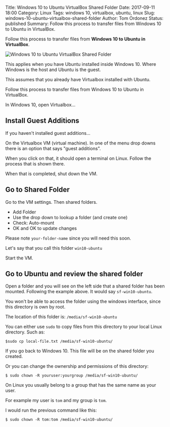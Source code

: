 Title: Windows 10 to Ubuntu VirtualBox Shared Folder
Date: 2017-09-11 18:00
Category: Linux
Tags: windows 10, virtualbox, ubuntu, linux
Slug: windows-10-ubuntu-virtualbox-shared-folder
Author: Tom Ordonez
Status: published
Summary: Follow this process to transfer files from Windows 10 to Ubuntu in VirtualBox.

Follow this process to transfer files from **Windows 10 to Ubuntu in VirtualBox**.

![Windows 10 to Ubuntu VirtualBox Shared Folder]({static}/images/windows-10-ubuntu-virtualbox-shared-folder.jpg)

This applies when you have Ubuntu installed inside Windows 10. Where Windows is the host and Ubuntu is the guest.

This assumes that you already have Virtualbox installed with Ubuntu.

Follow this process to transfer files from Windows 10 to Ubuntu in VirtualBox.

In Windows 10, open Virtualbox...

## Install Guest Additions

If you haven't installed guest additions...

On the Virtualbox VM (virtual machine). In one of the menu drop downs there is an option that says "guest additions".

When you click on that, it should open a terminal on Linux. Follow the process that is shown there.

When that is completed, shut down the VM.

## Go to Shared Folder

Go to the VM settings. Then shared folders.

* Add Folder
* Use the drop down to lookup a folder (and create one)
* Check: Auto-mount
* OK and OK to update changes

Please note `your-folder-name` since you will need this soon.

Let's say that you call this folder `win10-ubuntu`

Start the VM.

## Go to Ubuntu and review the shared folder

Open a folder and you will see on the left side that a shared folder has been mounted. Following the example above. It would say `sf-win10-ubuntu`.

You won't be able to access the folder using the windows interface, since this directory is own by root.

The location of this folder is: `/media/sf-win10-ubuntu`

You can either use `sudo` to copy files from this directory to your local Linux directory. Such as:

    $sudo cp local-file.txt /media/sf-win10-ubuntu/

If you go back to Windows 10. This file will be on the shared folder you created.

Or you can change the ownership and permissions of this directory:

    $ sudo chown -R youruser:yourgroup /media/sf-win10-ubuntu/

On Linux you usually belong to a group that has the same name as your user.

For example my user is `tom` and my group is `tom`.

I would run the previous command like this:

    $ sudo chown -R tom:tom /media/sf-win10-ubuntu/


